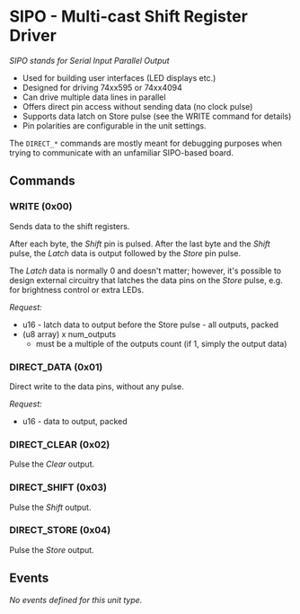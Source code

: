 # SIPO - Multi-cast Shift Register Driver

*SIPO stands for Serial Input Parallel Output*

- Used for building user interfaces (LED displays etc.)
- Designed for driving 74xx595 or 74xx4094
- Can drive multiple data lines in parallel
- Offers direct pin access without sending data (no clock pulse)
- Supports data latch on Store pulse (see the WRITE command for details)
- Pin polarities are configurable in the unit settings.

The `DIRECT_*` commands are mostly meant for debugging purposes when trying to communicate with an unfamiliar SIPO-based board.

## Commands

### WRITE (0x00)

Sends data to the shift registers.

After each byte, the *Shift* pin is pulsed. After the last byte and the *Shift* pulse, the *Latch* data is output followed by the *Store* pin pulse.

The *Latch* data is normally 0 and doesn't matter; however, it's possible to design
external circuitry that latches the data pins on the *Store* pulse, e.g. for brightness
control or extra LEDs.

*Request:*
- u16 - latch data to output before the Store pulse - all outputs, packed
- (u8 array) x num_outputs
  - must be a multiple of the outputs count (if 1, simply the output data)

### DIRECT_DATA (0x01)

Direct write to the data pins, without any pulse.

*Request:*
- u16 - data to output, packed

### DIRECT_CLEAR (0x02)

Pulse the *Clear* output.

### DIRECT_SHIFT (0x03)

Pulse the *Shift* output.

### DIRECT_STORE (0x04)

Pulse the *Store* output.

## Events

*No events defined for this unit type.*
